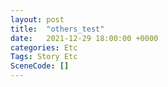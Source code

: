 ```yaml
---
layout: post
title:  "others_test"
date:   2021-12-29 18:00:00 +0000
categories: Etc
Tags: Story Etc
SceneCode: []
---
```

